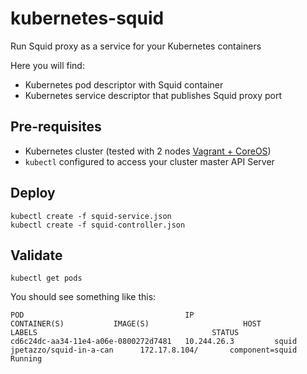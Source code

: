 # kubernetes-squid
Run Squid proxy as a service for your Kubernetes containers

Here you will find:
* Kubernetes pod descriptor with Squid container
* Kubernetes service descriptor that publishes Squid proxy port

## Pre-requisites

* Kubernetes cluster (tested with 2 nodes [Vagrant + CoreOS](https://github.com/pires/kubernetes-vagrant-coreos-cluster))
* ```kubectl``` configured to access your cluster master API Server

## Deploy

```
kubectl create -f squid-service.json
kubectl create -f squid-controller.json
```

## Validate

```
kubectl get pods
```

You should see something like this:

```
POD                                    IP                  CONTAINER(S)           IMAGE(S)                     HOST                LABELS                                       STATUS
cd6c24dc-aa34-11e4-a06e-0800272d7481   10.244.26.3         squid                  jpetazzo/squid-in-a-can      172.17.8.104/       component=squid                              Running
```